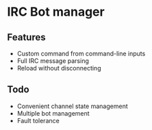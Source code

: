 # IRC Bot manager

## Features

  - Custom command from command-line inputs
  - Full IRC message parsing
  - Reload without disconnecting

## Todo

  - Convenient channel state management
  - Multiple bot management
  - Fault tolerance

